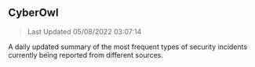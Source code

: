 ## CyberOwl 
> Last Updated 05/08/2022 03:07:14 


A daily updated summary of the most frequent types of security incidents currently being reported from different sources.

